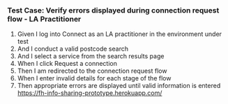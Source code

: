 ### Test Case: Verify errors displayed during connection request flow - LA Practitioner

1. Given I log into Connect as an LA practitioner in the environment under test
2. And I conduct a valid postcode search
3. And I select a service from the search results page
4. When I click Request a connection
5. Then I am redirected to the connection request flow
6. When I enter invalid details for each stage of the flow
7. Then appropriate errors are displayed until valid information is entered<br/>
   https://fh-info-sharing-prototype.herokuapp.com/
